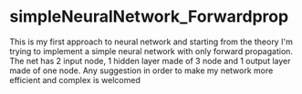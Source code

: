 # simpleNeuralNetwork_Forwardprop
This is my first approach to neural network and starting from the theory I'm trying to implement a simple neural network with only forward propagation. The net has 2 input node, 1 hidden layer made of 3 node and 1 output layer made of one node. Any suggestion in order to make my network more efficient and complex is welcomed
